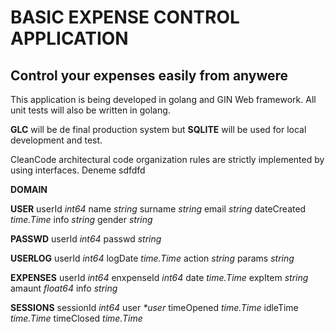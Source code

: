# BASIC EXPENSE CONTROL APPLICATION
## Control your expenses easily from anywere

This application is being developed in golang and GIN Web framework. All unit tests will also be written 
in golang. 

**GLC** will be de final production system but **SQLITE** will be used for local development and test.

CleanCode architectural code organization rules are strictly implemented by using interfaces. 
Deneme
sdfdfd

**DOMAIN**

__USER__
userId _int64_
name _string_
surname _string_
email _string_
dateCreated _time.Time_
info _string_
gender _string_

__PASSWD__
userId _int64_
passwd _string_

__USERLOG__
userId _int64_
logDate _time.Time_
action _string_
params _string_

__EXPENSES__
userId _int64_
enxpenseId _int64_
date _time.Time_
expItem _string_
amaunt _float64_
info _string_

__SESSIONS__
sessionId _int64_
user _*user_
timeOpened _time.Time_
idleTime _time.Time_
timeClosed _time.Time_


